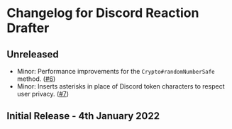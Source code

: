 # Changelog for Discord Reaction Drafter

## Unreleased

-   Minor: Performance improvements for the `Crypto#randomNumberSafe` method. ([#6](https://github.com/PokimaneSafety/discord-reaction-drafter/pull/6))
-   Minor: Inserts asterisks in place of Discord token characters to respect user privacy. ([#7](https://github.com/PokimaneSafety/discord-reaction-drafter/pull/7))

## Initial Release - 4th January 2022
